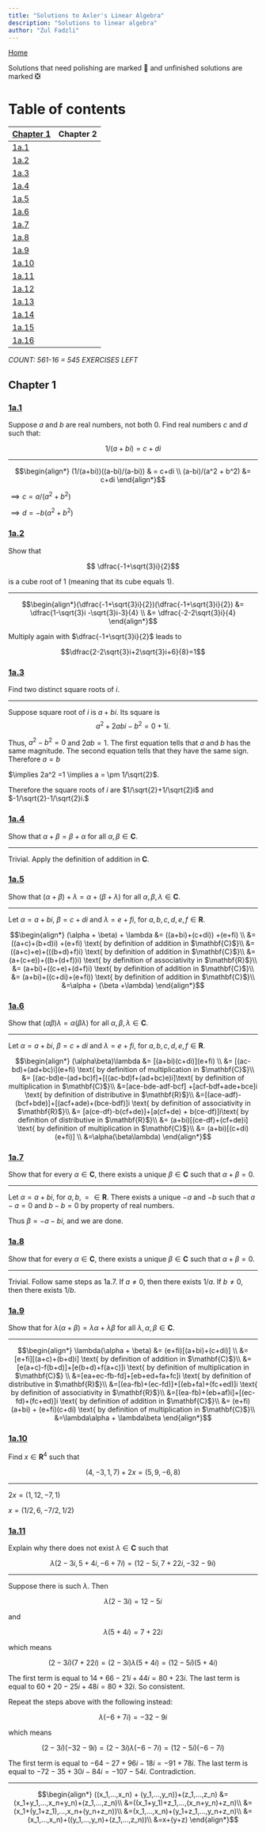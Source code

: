 ```yaml
---
title: "Solutions to Axler's Linear Algebra"
description: "Solutions to linear algebra"
author: "Zul Fadzli"
---
```

[Home](https://zul.rocks)

Solutions that need polishing are marked 🔄 and unfinished solutions are marked ❎

<a name="toc"></a>

# Table of contents

[Chapter 1](#c1)  | Chapter 2 
:------------ | :-------------
[1a.1](#1a1)  | 
[1a.2](#1a2)  | 
[1a.3](#1a3)  |    
[1a.4](#1a4) |  
[1a.5](#1a5) |  
[1a.6](#1a6) |  
[1a.7](#1a7) |  
[1a.8](#1a8) |  
[1a.9](#1a9) | 
[1a.10](#1a10) |   
[1a.11](#1a11) |  
[1a.12](#1a12) |  
[1a.13](#1a13) |  
[1a.14](#1a14) |  
[1a.15](#1a15) |  
[1a.16](#1a16) |  

_COUNT: 561-16 = 545 EXERCISES LEFT_




<a name="c1"></a>

## Chapter 1 

<a name="1a1"></a>

### [1a.1](#toc) 

Suppose $a$ and $b$ are real numbers, not both 0. Find real numbers $c$ and $d$ such that:

$$ 1/(a+bi) = c + di$$
  
---

$$\begin{align*}
(1/(a+bi))((a-bi)/(a-bi)) & = c+di \\
(a-bi)/(a^2 + b^2) &= c+di 
\end{align*}$$

$\implies c = a/(a^2+b^2)$

$\implies d = -b(a^2+b^2)$

<a name="1a2"></a>

### [1a.2](#toc) 

Show that 

$$ \dfrac{-1+\sqrt{3}i}{2}$$

is a cube root of 1 (meaning that its cube equals 1).
  
---

$$\begin{align*}(\dfrac{-1+\sqrt{3}i}{2})(\dfrac{-1+\sqrt{3}i}{2}) &= \dfrac{1-\sqrt{3}i -\sqrt{3}i-3}{4} \\
&= \dfrac{-2-2\sqrt{3}i}{4}
\end{align*}$$

Multiply again with $\dfrac{-1+\sqrt{3}i}{2}$ leads to

$$\dfrac{2-2\sqrt{3}i+2\sqrt{3}i+6}{8}=1$$

<a name="1a3"></a>

### [1a.3](#toc) 

Find two distinct square roots of $i$.

  
---

Suppose square root of $i$ is $a+bi$. Its square is $$a^2 +2abi-b^2 = 0 +1i.$$

Thus, $a^2 -b^2 =0$ and $2ab = 1$. The first equation tells that $a$ and $b$ has the same magnitude. The second equation tells that they have the same sign. Therefore $a =b$

$\implies 2a^2 =1 \implies a = \pm 1/\sqrt{2}$.

Therefore the square roots of $i$ are $1/\sqrt{2}+1/\sqrt{2}i$ and $-1/\sqrt{2}-1/\sqrt{2}i.$ 

<a name="1a4"></a>

### [1a.4](#toc) 

Show that $\alpha + \beta = \beta+\alpha$ for all $\alpha,\beta \in \mathbf{C}$.

  
---

Trivial. Apply the definition of addition in $\mathbf{C}$.

 <a name="1a5"></a>

### [1a.5](#toc) 

Show that $(\alpha + \beta) + \lambda = \alpha +(\beta+\lambda)$ for all $\alpha,\beta, \lambda \in \mathbf{C}$.

  
---

Let $\alpha = a+bi$, $\beta = c+di$ and $\lambda = e+fi$, for $a,b,c,d,e,f \in \mathbf{R}$.

$$\begin{align*}
(\alpha + \beta) + \lambda &= ((a+bi)+(c+di)) +(e+fi) \\
&= ((a+c)+(b+d)i) +(e+fi) \text{  by definition of addition in $\mathbf{C}$}\\
&= ((a+c)+e)+(((b+d)+f)i) \text{  by definition of addition in $\mathbf{C}$}\\
&= (a+(c+e))+((b+(d+f))i) \text{  by definition of associativity in $\mathbf{R}$}\\
&= (a+bi)+((c+e)+(d+f)i) \text{  by definition of addition in $\mathbf{C}$}\\
&= (a+bi)+((c+di)+(e+fi)) \text{  by definition of addition in $\mathbf{C}$}\\
&=\alpha + (\beta +\lambda)
\end{align*}$$

 <a name="1a6"></a>

### [1a.6](#toc) 

Show that $(\alpha\beta)\lambda = \alpha(\beta\lambda)$ for all $\alpha,\beta, \lambda \in \mathbf{C}$.

  
---

Let $\alpha = a+bi$, $\beta = c+di$ and $\lambda = e+fi$, for $a,b,c,d,e,f \in \mathbf{R}$.

$$\begin{align*}
(\alpha\beta)\lambda &= [(a+bi)(c+di)](e+fi) \\
&= [(ac-bd)+(ad+bc)i](e+fi) \text{  by definition of multiplication in $\mathbf{C}$}\\
&= [(ac-bd)e-(ad+bc)f]+[((ac-bd)f+(ad+bc)e)i]\text{  by definition of multiplication in $\mathbf{C}$}\\
&=[ace-bde-adf-bcf] +[acf-bdf+ade+bce]i \text{  by definition of distributive in $\mathbf{R}$}\\
&=[(ace-adf)-(bcf+bde)]+[(acf+ade)+(bce-bdf)]i \text{  by definition of associativity in $\mathbf{R}$}\\
&= [a(ce-df)-b(cf+de)]+[a(cf+de) + b(ce-df)]i\text{  by definition of distributive in $\mathbf{R}$}\\
&= (a+bi)[(ce-df)+(cf+de)i] \text{  by definition of multiplication in $\mathbf{C}$}\\
&= (a+bi)[(c+di)(e+fi)] \\
&=\alpha(\beta\lambda)
\end{align*}$$

<a name="1a7"></a>

### [1a.7](#toc) 

Show that for  every $\alpha \in \mathbf{C}$, there exists a unique $\beta \in \mathbf{C}$ such that $\alpha + \beta = 0.$

  
---

Let $\alpha = a+bi$, for $a,b,=\in \mathbf{R}$. There exists a unique $-a$ and $-b$ such that $a-a=0$ and $b-b=0$ by property of real numbers.

Thus $\beta = -a - bi$, and we are done.

<a name="1a8"></a>

### [1a.8](#toc) 

Show that for  every $\alpha \in \mathbf{C}$, there exists a unique $\beta \in \mathbf{C}$ such that $\alpha + \beta = 0.$

---

Trivial. Follow same steps as 1a.7. If $a \neq0$, then there exists $1/a$. If $b \neq0$, then there exists $1/b$.

<a name="1a9"></a>

### [1a.9](#toc) 

Show that for  $\lambda(\alpha+\beta) = \lambda\alpha + \lambda\beta$ for all $\lambda, \alpha, \beta \in \mathbf{C}$.

---

$$\begin{align*}
\lambda(\alpha + \beta) &= (e+fi)[(a+bi)+(c+di)] \\
&= [e+fi][(a+c)+(b+d)i]  \text{  by definition of addition in $\mathbf{C}$}\\
&=[e(a+c)-f(b+d)]+[e(b+d)+f(a+c)]i \text{  by definition of multiplication in $\mathbf{C}$} \\
&=[ea+ec-fb-fd]+[eb+ed+fa+fc]i \text{  by definition of distributive in $\mathbf{R}$}\\
&=[(ea-fb)+(ec-fd)]+[(eb+fa)+(fc+ed)]i \text{  by definition of associativity in $\mathbf{R}$}\\
&=[(ea-fb)+(eb+af)i]+[(ec-fd)+(fc+ed)]i \text{  by definition of addition in $\mathbf{C}$}\\
&= (e+fi)(a+bi) + (e+fi)(c+di) \text{  by definition of multiplication in $\mathbf{C}$}\\
&=\lambda\alpha + \lambda\beta
\end{align*}$$

<a name="1a10"></a>

### [1a.10](#toc) 

Find $x \in \mathbf{R}^{4}$ such that 

$$(4,-3,1,7)+2x = (5,9,-6,8)$$

---

$2x = (1,12,-7,1)$

$x = (1/2,6,-7/2,1/2)$

<a name="1a11"></a>

### [1a.11](#toc) 

Explain why there does not exist $\lambda \in \mathbf{C}$ such that

$$\lambda(2-3i,5+4i,-6+7i) = (12-5i,7+22i,-32-9i)$$

---
Suppose there is such $\lambda$. Then

$$\lambda(2-3i)=12-5i$$

and


$$\lambda(5+4i) = 7+22i$$

which means

$$(2-3i)(7+22i) = (2-3i)\lambda(5+4i) = (12-5i)(5+4i)$$

The first term is equal to $14+66-21i+44i =80+23i.$ The last term is equal to $60+20-25i+48i=80+32i$. So consistent.

Repeat the steps above with the following instead:

$$\lambda(-6+7i) = -32-9i$$

which means

$$(2-3i)(-32-9i) =(2-3i)\lambda(-6-7i) =(12-5i)(-6-7i)$$

The first term is equal to $-64-27+96i-18i=-91+78i$. The last term is equal to $-72-35+30i-84i=-107-54i$. Contradiction.



---

$$\begin{align*}
((x_1,...,x_n) + (y_1,...,y_n))+(z_1,...,z_n) &= (x_1+y_1,...,x_n+y_n)+(z_1,...,z_n)\\
&=((x_1+y_1)+z_1,...,(x_n+y_n)+z_n)\\
&=(x_1+(y_1+z_1),...,x_n+(y_n+z_n))\\
&=(x_1,...,x_n)+(y_1+z_1,...,y_n+z_n)\\
&=(x_1,...,x_n)+((y_1,...,y_n)+(z_1,...,z_n))\\
&=x+(y+z)
\end{align*}$$


